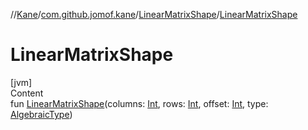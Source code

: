 //[Kane](../../index.md)/[com.github.jomof.kane](../index.md)/[LinearMatrixShape](index.md)/[LinearMatrixShape](-linear-matrix-shape.md)



# LinearMatrixShape  
[jvm]  
Content  
fun [LinearMatrixShape](-linear-matrix-shape.md)(columns: [Int](https://kotlinlang.org/api/latest/jvm/stdlib/kotlin/-int/index.html), rows: [Int](https://kotlinlang.org/api/latest/jvm/stdlib/kotlin/-int/index.html), offset: [Int](https://kotlinlang.org/api/latest/jvm/stdlib/kotlin/-int/index.html), type: [AlgebraicType](../../com.github.jomof.kane.types/-algebraic-type/index.md))  



